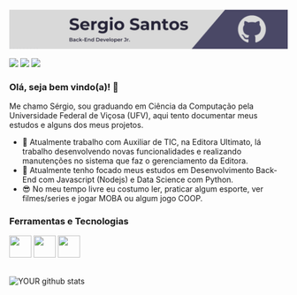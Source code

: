 <p align="center">
  <img src="bg.png" width="980">
</p>

[<img src="https://img.shields.io/badge/github-%2312100E.svg?&style=for-the-badge&logo=github&logoColor=white" />](https://medium.com/USERNAME) 
[<img src="https://img.shields.io/badge/linkedin-%230077B5.svg?&style=for-the-badge&logo=linkedin&logoColor=white" />](https://www.linkedin.com/in/USERNAME/) 
[<img src="https://img.shields.io/badge/notion-%2312100E.svg?&style=for-the-badge&logo=notion&logoColor=white" />](https://medium.com/USERNAME)

### Olá, seja bem vindo(a)! 👋

Me chamo Sérgio, sou graduando em Ciência da Computação pela Universidade Federal de Viçosa (UFV), aqui tento documentar meus estudos e alguns dos meus projetos.


- 🔭 Atualmente trabalho com Auxiliar de TIC, na Editora Ultimato, lá trabalho desenvolvendo novas funcionalidades e realizando manutenções no sistema que faz o gerenciamento da Editora.
- 🧐 Atualmente tenho focado meus estudos em Desenvolvimento Back-End com Javascript (Nodejs) e Data Science com  Python.
- 😎 No meu tempo livre eu costumo ler, praticar algum esporte, ver filmes/series e jogar MOBA ou algum jogo COOP. 

### Ferramentas e Tecnologias
<div display="flex" onclick={console.log('opa')}>
<img src="https://cdn.jsdelivr.net/gh/devicons/devicon/icons/cplusplus/cplusplus-plain.svg" width="40" height="40"/>
<img src="https://cdn.jsdelivr.net/gh/devicons/devicon/icons/git/git-original.svg" width="40" height="40"/>
<img src="https://cdn.jsdelivr.net/gh/devicons/devicon/icons/javascript/javascript-original.svg" width="40" height="40" />
<div>
  
 <br/>

![YOUR github stats](https://github-readme-stats.vercel.app/api?username=Sergiios)




